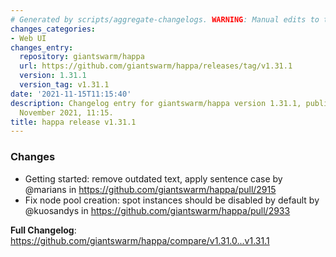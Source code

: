```yaml
---
# Generated by scripts/aggregate-changelogs. WARNING: Manual edits to this files will be overwritten.
changes_categories:
- Web UI
changes_entry:
  repository: giantswarm/happa
  url: https://github.com/giantswarm/happa/releases/tag/v1.31.1
  version: 1.31.1
  version_tag: v1.31.1
date: '2021-11-15T11:15:40'
description: Changelog entry for giantswarm/happa version 1.31.1, published on 15
  November 2021, 11:15.
title: happa release v1.31.1
---
```


### Changes
* Getting started: remove outdated text, apply sentence case by @marians in https://github.com/giantswarm/happa/pull/2915
* Fix node pool creation: spot instances should be disabled by default by @kuosandys in https://github.com/giantswarm/happa/pull/2933


**Full Changelog**: https://github.com/giantswarm/happa/compare/v1.31.0...v1.31.1
